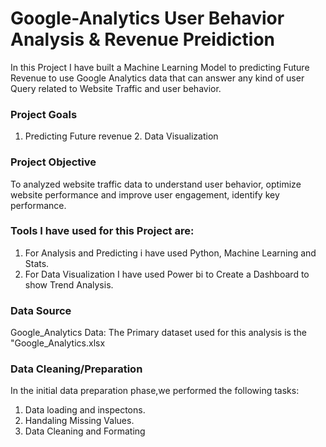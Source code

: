 # Google-Analytics User Behavior Analysis & Revenue Preidiction

 In this Project I have built a Machine Learning Model to predicting Future Revenue to use Google Analytics data that can answer any kind of user Query related to Website Traffic and user behavior. 

### Project Goals

 1. Predicting Future revenue 2. Data Visualization 

### Project Objective
 
 To analyzed website traffic data to understand user behavior, optimize website performance and improve user engagement, identify key performance.
 
 ### Tools I have used for this Project are: 
 
 1. For Analysis and Predicting i have used Python, Machine Learning and Stats.
 2. For Data Visualization I have used Power bi to Create a Dashboard to show Trend Analysis.

### Data Source 

Google_Analytics Data: The Primary dataset used for this analysis is the "Google_Analytics.xlsx

### Data Cleaning/Preparation

In the initial data preparation phase,we performed the following tasks:
1. Data loading and inspectons.
2. Handaling Missing Values.
3. Data Cleaning and Formating 
